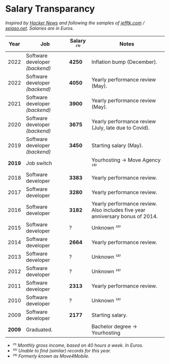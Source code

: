 # Salary Transparancy
_Inspired by [Hacker News](https://news.ycombinator.com/item?id=33323826) and following the samples of [jefftk.com](https://www.jefftk.com/money) / [xeiaso.net](https://xeiaso.net/salary-transparency). Salaries are in Euros._

| **Year** | **Job**                        | **Salary** _⁽¹⁾_ | **Notes**                                                                     |
|----------|--------------------------------|------------------|-------------------------------------------------------------------------------|
| 2022     | Software developer *(backend)* | **4250**         | Inflation bump (December).                                                    | 
| 2022     | Software developer *(backend)* | **4050**         | Yearly performance review (May).                                              |
| 2021     | Software developer *(backend)* | **3900**         | Yearly performance review (May).                                              | 
| 2020     | Software developer *(backend)* | **3675**         | Yearly performance review (July, late due to Covid).                          | 
| 2019     | Software developer *(backend)* | **3450**         | Starting salary (May).                                                        | 
| **2019** | Job switch                     |                  | Yourhosting -> Move Agency _⁽³⁾_                                              | 
| 2018     | Software developer             | **3383**         | Yearly performance review.                                                    | 
| 2017     | Software developer             | **3280**         | Yearly performance review.                                                    | 
| 2016     | Software developer             | **3182**         | Yearly performance review. Also includes five year anniversary bonus of 2014. | 
| 2015     | Software developer             | ?                | Unknown _⁽²⁾_                                                                 | 
| 2014     | Software developer             | **2664**         | Yearly performance review.                                                    | 
| 2013     | Software developer             | ?                | Unknown _⁽²⁾_                                                                 | 
| 2012     | Software developer             | ?                | Unknown _⁽²⁾_                                                                 | 
| 2011     | Software developer             | **2313**         | Yearly performance review.                                                    | 
| 2010     | Software developer             | ?                | Unknown _⁽²⁾_                                                                 |            
| 2009     | Software developer             | **2177**         | Starting salary.                                                              | 
| **2009** | Graduated.                     |                  | Bachelor degree -> Yourhosting                                                | 

- ⁽¹⁾ *Monthly gross income, based on 40 hours a week. In Euros.*
- ⁽²⁾ *Unable to find (similar) records for this year.*
- ⁽³⁾ *Formerly known as Move4Mobile.*
